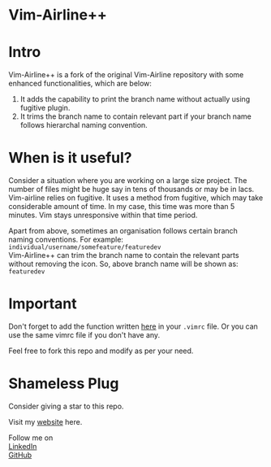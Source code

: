 # Vim-Airline++

# Intro
Vim-Airline++ is a fork of the original Vim-Airline repository with some enhanced functionalities, which are below:
1. It adds the capability to print the branch name without actually using fugitive plugin.
2. It trims the branch name to contain relevant part if your branch name follows hierarchal naming convention.

# When is it useful?
Consider a situation where you are working on a large size project. The number of files might be huge say in tens of thousands or may be in lacs. Vim-airline relies on fugitive. It uses a method from fugitive, which may take considerable amount of time. In my case, this time was more than 5 minutes. Vim stays unresponsive within that time period.

Apart from above, sometimes an organisation follows certain branch naming conventions.
For example:
```individual/username/somefeature/featuredev```
<br/>Vim-Airline++ can trim the branch name to contain the relevant parts without removing the icon. So, above branch name will be shown as:
```featuredev```

# Important
Don't forget to add the function written [here][1] in your ```.vimrc``` file.
Or you can use the same vimrc file if you don't have any.

Feel free to fork this repo and modify as per your need.

# Shameless Plug
Consider giving a star to this repo.

Visit my [website][2] here.

Follow me on
<br/>[LinkedIn][3]
<br/>[GitHub][4]

[1]: https://github.com/HacksPloiter/vim-airline/blob/master/.vimrc
[2]: https://tanweerashif.com
[3]:https://www.linkedin.com/in/tanweerashif/
[4]:https://github.com/HacksPloiter
